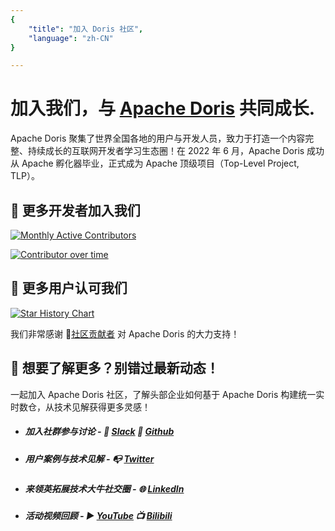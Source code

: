 ```yaml
---
{
    "title": "加入 Doris 社区",
    "language": "zh-CN"
}

---
```


<!-- 
Licensed to the Apache Software Foundation (ASF) under one
or more contributor license agreements.  See the NOTICE file
distributed with this work for additional information
regarding copyright ownership.  The ASF licenses this file
to you under the Apache License, Version 2.0 (the
"License"); you may not use this file except in compliance
with the License.  You may obtain a copy of the License at

  http://www.apache.org/licenses/LICENSE-2.0

Unless required by applicable law or agreed to in writing,
software distributed under the License is distributed on an
"AS IS" BASIS, WITHOUT WARRANTIES OR CONDITIONS OF ANY
KIND, either express or implied.  See the License for the
specific language governing permissions and limitations
under the License.
-->

# 加入我们，与 [Apache Doris](https://github.com/apache/doris) 共同成长.

Apache Doris 聚集了世界全国各地的用户与开发人员，致力于打造一个内容完整、持续成长的互联网开发者学习生态圈！在 2022 年 6 月，Apache Doris 成功从 Apache 孵化器毕业，正式成为 Apache 顶级项目（Top-Level Project, TLP）。



## 🙌 更多开发者加入我们

[![Monthly Active Contributors](https://p3-juejin.byteimg.com/tos-cn-i-k3u1fbpfcp/fe6aa24cc0b74680a4dbd4e049379ab8~tplv-k3u1fbpfcp-zoom-1.image)](https://www.apiseven.com/en/contributor-graph?chart=contributorMonthlyActivity\&repo=apache/doris)















[![Contributor over time](https://p3-juejin.byteimg.com/tos-cn-i-k3u1fbpfcp/8d9d0d644ba2477e8a06e7dc0932a365~tplv-k3u1fbpfcp-zoom-1.image)](https://www.apiseven.com/en/contributor-graph?chart=contributorOverTime\&repo=apache/doris)













## 🌟 更多用户认可我们

[![Star History Chart](https://p3-juejin.byteimg.com/tos-cn-i-k3u1fbpfcp/c6113fbeec93458b931014aafc40ab0b~tplv-k3u1fbpfcp-zoom-1.image)](https://star-history.com/#Apache/doris\&Date)















我们非常感谢 🔗[社区贡献者](https://github.com/apache/doris/graphs/contributors) 对 Apache Doris 的大力支持！





## 👋 想要了解更多？别错过最新动态！

一起加入 Apache Doris 社区，了解头部企业如何基于 Apache Doris 构建统一实时数仓，从技术见解获得更多灵感！


- ##### 加入社群参与讨论 -  💬 [Slack](https://join.slack.com/t/apachedoriscommunity/shared_invite/zt-1x7x8fger-F7NoshFQn~djlvGdnEtxUQ) 📇 [Github](https://github.com/apache/doris) 

- ##### 用户案例与技术见解 -  📭 [Twitter](https://twitter.com/doris_apache) 

- ##### 来领英拓展技术大牛社交圈 - 🌐 [LinkedIn](https://www.linkedin.com/company/doris-apache/) 


- ##### 活动视频回顾 - ▶️ [YouTube](https://www.youtube.com/@Select_DB) 📺 [Bilibili](https://space.bilibili.com/362350065) 
